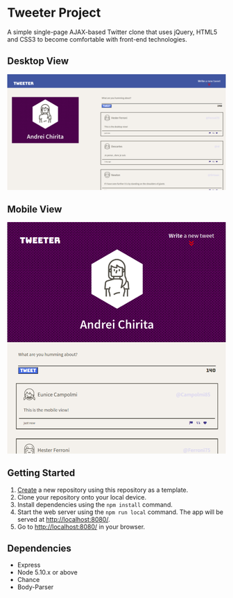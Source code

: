 # Tweeter Project

A simple single-page AJAX-based Twitter clone that uses jQuery, HTML5 and CSS3 to become comfortable with front-end technologies.

## Desktop View

!["Screeshot of the app in the desktop view"](https://github.com/Pitching/tweeter/blob/master/docs/desktop-tweeter.png?raw=true)

## Mobile View

!["Screeshot of the app in the desktop view"](https://github.com/Pitching/tweeter/blob/master/docs/tweeter-mobile.png?raw=true)

## Getting Started

1. [Create](https://docs.github.com/en/repositories/creating-and-managing-repositories/creating-a-repository-from-a-template) a new repository using this repository as a template.
2. Clone your repository onto your local device.
3. Install dependencies using the `npm install` command.
3. Start the web server using the `npm run local` command. The app will be served at <http://localhost:8080/>.
4. Go to <http://localhost:8080/> in your browser.

## Dependencies

- Express
- Node 5.10.x or above
- Chance
- Body-Parser